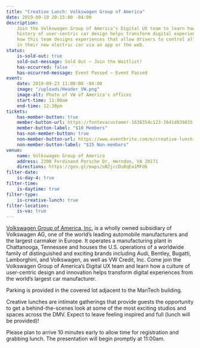 ```yaml
---
title: "Creative Lunch: Volkswagen Group of America"
date: 2019-09-10 20:15:00 -04:00
description:
    Join the Volkswagen Group of America’s Digital UX team to learn how a
    history of user-centric car design helps transform digital experiences. You’ll hear
    how this team designs experiences that allow drivers to control all of the features
    in their new electric car via an app or the web.
status:
    is-sold-out: true
    sold-out-message: Sold Out — Join the Waitlist!
    has-occurred: false
    has-occurred-message: Event Passed — Event Passed
event:
    date: 2019-09-23 11:00:00 -04:00
    image: "/uploads/Header_VW.png"
    image-alt: Photo of VW of America's offices
    start-time: 11:00am
    end-time: 12:30pm
tickets:
    has-member-button: true
    member-button-url: https://fontevacustomer-1638354c123-1641d839835.force.com/services/oauth2/authorize?client_id=3MVG9nthuDc9owbcOq7_07W.HriOQQPWTbMkrpOla.ajDQlTHf4_uby_mhwylcX.mJBU2O2SppTiZMS0J_HJd&response_type=code&redirect_uri=https://ikit.aiga.org/ikit_national_util/ikit-national-util-sso-redirect/&state=https%3A%2F%2Fdc.aiga.org%2Fevent%2Fcreative-lunch-volkswagen-group-of-america%2F%3Fredirect_source%3Deventbrite_register
    member-button-label: "$10 Members"
    has-non-member-button: true
    non-member-button-url: https://www.eventbrite.com/e/creative-lunch-volkswagen-group-of-america-tickets-72407411517
    non-member-button-label: "$15 Non-members"
venue:
    name: Volkswagen Group of America
    address: 2200 Ferdinand Porsche Dr, Herndon, VA 20171
    directions: https://goo.gl/maps/oBZjccDu8qEa1MFd6
filter-date:
    is-day-4: true
filter-time:
    is-daytime: true
filter-type:
    is-creative-lunch: true
filter-location:
    is-va: true
---
```


[Volkswagen Group of America, Inc.](http://www.volkswagengroupofamerica.com/about) is a wholly owned subsidiary of Volkswagen AG, one of the world’s leading automobile manufacturers and the largest carmaker in Europe. It operates a manufacturing plant in Chattanooga, Tennessee and houses the U.S. operations of a worldwide family of distinguished and exciting brands including Audi, Bentley, Bugatti, Lamborghini, and Volkswagen, as well as VW Credit, Inc. Come join the Volkswagen Group of America’s Digital UX team and learn how a culture of user-centric design and innovation helps transform digital experiences from the world’s largest car manufacturer.

Parking is provided in the covered lot adjacent to the ManTech building.

Creative lunches are intimate gatherings that provide guests the opportunity to get a behind-the-scenes look at some of the most exciting studios and spaces across the DMV. Expect to leave feeling inspired and full (lunch will be provided)!

Please plan to arrive 10 minutes early to allow time for registration and grabbing lunch. The presentation will begin promptly at 11:00am.
